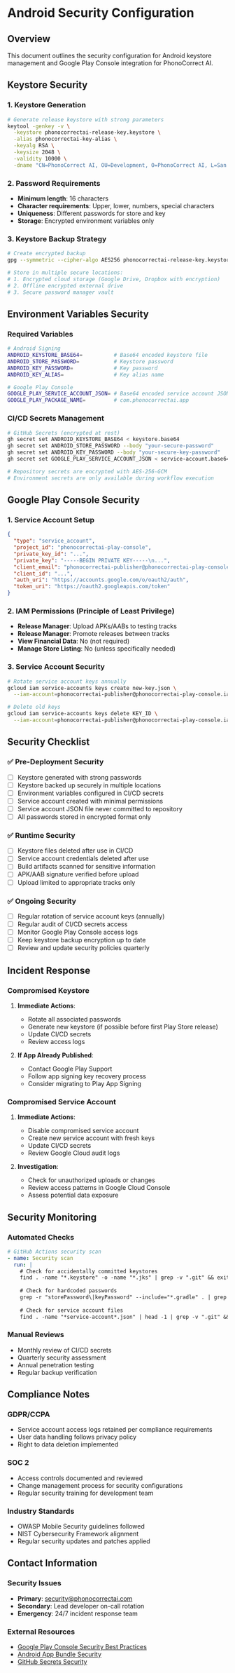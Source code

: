 # Android Security Configuration

## Overview
This document outlines the security configuration for Android keystore management and Google Play Console integration for PhonoCorrect AI.

## Keystore Security

### 1. Keystore Generation
```bash
# Generate release keystore with strong parameters
keytool -genkey -v \
  -keystore phonocorrectai-release-key.keystore \
  -alias phonocorrectai-key-alias \
  -keyalg RSA \
  -keysize 2048 \
  -validity 10000 \
  -dname "CN=PhonoCorrect AI, OU=Development, O=PhonoCorrect AI, L=San Francisco, ST=CA, C=US"
```

### 2. Password Requirements
- **Minimum length**: 16 characters
- **Character requirements**: Upper, lower, numbers, special characters
- **Uniqueness**: Different passwords for store and key
- **Storage**: Encrypted environment variables only

### 3. Keystore Backup Strategy
```bash
# Create encrypted backup
gpg --symmetric --cipher-algo AES256 phonocorrectai-release-key.keystore

# Store in multiple secure locations:
# 1. Encrypted cloud storage (Google Drive, Dropbox with encryption)
# 2. Offline encrypted external drive
# 3. Secure password manager vault
```

## Environment Variables Security

### Required Variables
```bash
# Android Signing
ANDROID_KEYSTORE_BASE64=          # Base64 encoded keystore file
ANDROID_STORE_PASSWORD=           # Keystore password
ANDROID_KEY_PASSWORD=             # Key password
ANDROID_KEY_ALIAS=                # Key alias name

# Google Play Console
GOOGLE_PLAY_SERVICE_ACCOUNT_JSON= # Base64 encoded service account JSON
GOOGLE_PLAY_PACKAGE_NAME=         # com.phonocorrectai.app
```

### CI/CD Secrets Management
```bash
# GitHub Secrets (encrypted at rest)
gh secret set ANDROID_KEYSTORE_BASE64 < keystore.base64
gh secret set ANDROID_STORE_PASSWORD --body "your-secure-password"
gh secret set ANDROID_KEY_PASSWORD --body "your-secure-key-password"
gh secret set GOOGLE_PLAY_SERVICE_ACCOUNT_JSON < service-account.base64

# Repository secrets are encrypted with AES-256-GCM
# Environment secrets are only available during workflow execution
```

## Google Play Console Security

### 1. Service Account Setup
```json
{
  "type": "service_account",
  "project_id": "phonocorrectai-play-console",
  "private_key_id": "...",
  "private_key": "-----BEGIN PRIVATE KEY-----\n...",
  "client_email": "phonocorrectai-publisher@phonocorrectai-play-console.iam.gserviceaccount.com",
  "client_id": "...",
  "auth_uri": "https://accounts.google.com/o/oauth2/auth",
  "token_uri": "https://oauth2.googleapis.com/token"
}
```

### 2. IAM Permissions (Principle of Least Privilege)
- **Release Manager**: Upload APKs/AABs to testing tracks
- **Release Manager**: Promote releases between tracks
- **View Financial Data**: No (not required)
- **Manage Store Listing**: No (unless specifically needed)

### 3. Service Account Security
```bash
# Rotate service account keys annually
gcloud iam service-accounts keys create new-key.json \
  --iam-account=phonocorrectai-publisher@phonocorrectai-play-console.iam.gserviceaccount.com

# Delete old keys
gcloud iam service-accounts keys delete KEY_ID \
  --iam-account=phonocorrectai-publisher@phonocorrectai-play-console.iam.gserviceaccount.com
```

## Security Checklist

### ✅ Pre-Deployment Security
- [ ] Keystore generated with strong passwords
- [ ] Keystore backed up securely in multiple locations
- [ ] Environment variables configured in CI/CD secrets
- [ ] Service account created with minimal permissions
- [ ] Service account JSON file never committed to repository
- [ ] All passwords stored in encrypted format only

### ✅ Runtime Security
- [ ] Keystore files deleted after use in CI/CD
- [ ] Service account credentials deleted after use
- [ ] Build artifacts scanned for sensitive information
- [ ] APK/AAB signature verified before upload
- [ ] Upload limited to appropriate tracks only

### ✅ Ongoing Security
- [ ] Regular rotation of service account keys (annually)
- [ ] Regular audit of CI/CD secrets access
- [ ] Monitor Google Play Console access logs
- [ ] Keep keystore backup encryption up to date
- [ ] Review and update security policies quarterly

## Incident Response

### Compromised Keystore
1. **Immediate Actions**:
   - Rotate all associated passwords
   - Generate new keystore (if possible before first Play Store release)
   - Update CI/CD secrets
   - Review access logs

2. **If App Already Published**:
   - Contact Google Play Support
   - Follow app signing key recovery process
   - Consider migrating to Play App Signing

### Compromised Service Account
1. **Immediate Actions**:
   - Disable compromised service account
   - Create new service account with fresh keys
   - Update CI/CD secrets
   - Review Google Cloud audit logs

2. **Investigation**:
   - Check for unauthorized uploads or changes
   - Review access patterns in Google Cloud Console
   - Assess potential data exposure

## Security Monitoring

### Automated Checks
```yaml
# GitHub Actions security scan
- name: Security scan
  run: |
    # Check for accidentally committed keystores
    find . -name "*.keystore" -o -name "*.jks" | grep -v ".git" && exit 1
    
    # Check for hardcoded passwords
    grep -r "storePassword\|keyPassword" --include="*.gradle" . | grep -v "System.getenv" && exit 1
    
    # Check for service account files
    find . -name "*service-account*.json" | head -1 | grep -v ".git" && exit 1
```

### Manual Reviews
- Monthly review of CI/CD secrets
- Quarterly security assessment
- Annual penetration testing
- Regular backup verification

## Compliance Notes

### GDPR/CCPA
- Service account access logs retained per compliance requirements
- User data handling follows privacy policy
- Right to data deletion implemented

### SOC 2
- Access controls documented and reviewed
- Change management process for security configurations
- Regular security training for development team

### Industry Standards
- OWASP Mobile Security guidelines followed
- NIST Cybersecurity Framework alignment
- Regular security updates and patches applied

## Contact Information

### Security Issues
- **Primary**: security@phonocorrectai.com
- **Secondary**: Lead developer on-call rotation
- **Emergency**: 24/7 incident response team

### External Resources
- [Google Play Console Security Best Practices](https://support.google.com/googleplay/android-developer/answer/9842756)
- [Android App Bundle Security](https://developer.android.com/guide/app-bundle)
- [GitHub Secrets Security](https://docs.github.com/en/actions/security-guides/encrypted-secrets)
